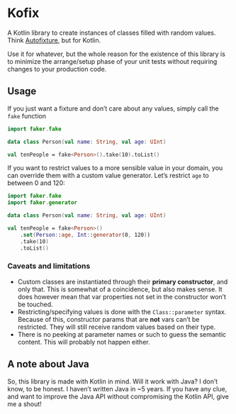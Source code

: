 # Kofix

A Kotlin library to create instances of classes filled with random values. Think [Autofixture](https://github.com/AutoFixture/AutoFixture), but for Kotlin.

Use it for whatever, but the whole reason for the existence of this library is to minimize the arrange/setup phase of your unit tests without requiring changes to your production code.

## Usage

If you just want a fixture and don’t care about any values, simply call the `fake` function

```kotlin
import faker.fake

data class Person(val name: String, val age: UInt)

val tenPeople = fake<Person>().take(10).toList()
```

If you want to restrict values to a more sensible value in your domain, you can override them with a custom value generator. Let’s restrict `age` to between 0 and 120:

```kotlin
import faker.fake
import faker.generator

data class Person(val name: String, val age: UInt)

val tenPeople = fake<Person>()
    .set(Person::age, Int::generator(0, 120))
    .take(10)
    .toList()
```

### Caveats and limitations

- Custom classes are instantiated through their **primary constructor**, and only that. This is somewhat of a coincidence, but also makes sense. It does however mean that var properties not set in the constructor won’t be touched.
- Restricting/specifying values is done with the `Class::parameter` syntax. Because of this, constructor params that are **not** vars can’t be restricted. They will still receive random values based on their type.
- There is no peeking at parameter names or such to guess the semantic content. This will probably not happen either.

## A note about Java

So, this library is made with Kotlin in mind. Will it work with Java? I don’t know, to be honest. I haven’t written Java in ~5 years.
If you have any clue, and want to improve the Java API without compromising the Kotlin API, give me a shout!